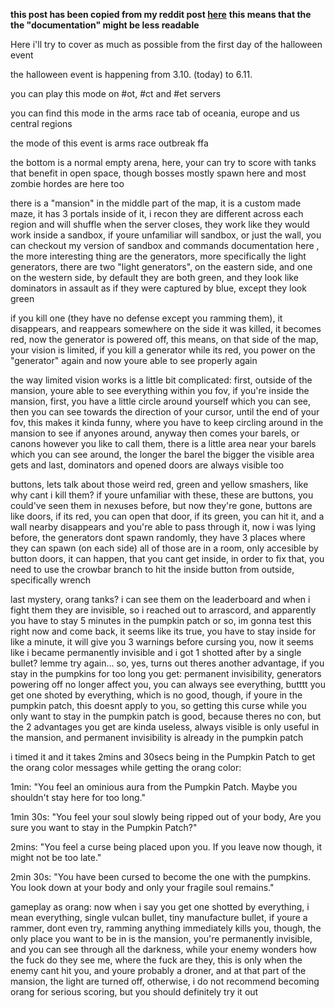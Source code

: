 
**this post has been copied from my reddit post [here](https://www.reddit.com/r/Arrasio/comments/1gfybso/detailed_spoiler_halloween_mode_2024_from_3010_to/)**
**this means that the the "documentation" might be less readable**

Here i'll try to cover as much as possible from the first day of the halloween event

the halloween event is happening from 3.10. (today) to 6.11.

you can play this mode on #ot, #ct and #et servers

you can find this mode in the arms race tab of oceania, europe and us central regions

the mode of this event is arms race outbreak ffa

the bottom is a normal empty arena, here, your can try to score with tanks that benefit in open space, though bosses mostly spawn here and most zombie hordes are here too

there is a "mansion" in the middle part of the map, it is a custom made maze, it has 3 portals inside of it, i recon they are different across each region and will shuffle when the server closes, they work like they would work inside a sandbox, if youre unfamiliar will sandbox, or just the wall, you can checkout my version of sandbox and commands documentation here , the more interesting thing are the generators, more specifically the light generators, there are two "light generators", on the eastern side, and one on the western side, by default they are both green, and they look like dominators in assault as if they were captured by blue, except they look green

if you kill one (they have no defense except you ramming them), it disappears, and reappears somewhere on the side it was killed, it becomes red, now the generator is powered off, this means, on that side of the map, your vision is limited, if you kill a generator while its red, you power on the "generator" again and now youre able to see properly again

the way limited vision works is a little bit complicated: first, outside of the mansion, youre able to see everything within you fov, if you're inside the mansion, first, you have a little circle around yourself which you can see, then you can see towards the direction of your cursor, until the end of your fov, this makes it kinda funny, where you have to keep circling around in the mansion to see if anyones around, anyway then comes your barels, or canons however you like to call them, there is a little area near your barels which you can see around, the longer the barel the bigger the visible area gets and last, dominators and opened doors are always visible too

buttons, lets talk about those weird red, green and yellow smashers, like why cant i kill them? if youre unfamiliar with these, these are buttons, you could've seen them in nexuses before, but now they're gone, buttons are like doors, if its red, you can open that door, if its green, you can hit it, and a wall nearby disappears and you're able to pass through it, now i was lying before, the generators dont spawn randomly, they have 3 places where they can spawn (on each side) all of those are in a room, only accesible by button doors, it can happen, that you cant get inside, in order to fix that, you need to use the crowbar branch to hit the inside button from outside, specifically wrench

last mystery, orang tanks? i can see them on the leaderboard and when i fight them they are invisible, so i reached out to arrascord, and apparently you have to stay 5 minutes in the pumpkin patch or so, im gonna test this right now and come back, it seems like its true, you have to stay inside for like a minute, it will give you 3 warnings before cursing you, now it seems like i became permanently invisible and i got 1 shotted after by a single bullet? lemme try again... so, yes, turns out theres another advantage, if you stay in the pumpkins for too long you get: permanent invisibility, generators powering off no longer affect you, you can always see everything, butttt you get one shoted by everything, which is no good, though, if youre in the pumpkin patch, this doesnt apply to you, so getting this curse while you only want to stay in the pumpkin patch is good, because theres no con, but the 2 advantages you get are kinda useless, always visible is only useful in the mansion, and permanent invisibility is already in the pumpkin patch

i timed it and it takes 2mins and 30secs being in the Pumpkin Patch to get the orang color
messages while getting the orang color:

1min: "You feel an ominious aura from the Pumpkin Patch. Maybe you shouldn't stay here for too long."

1min 30s: "You feel your soul slowly being ripped out of your body, Are you sure you want to stay in the Pumpkin Patch?"

2mins: "You feel a curse being placed upon you. If you leave now though, it might not be too late."

2min 30s: "You have been cursed to become the one with the pumpkins. You look down at your body and only your fragile soul remains."

gameplay as orang: now when i say you get one shotted by everything, i mean everything, single vulcan bullet, tiny manufacture bullet, if youre a rammer, dont even try, ramming anything immediately kills you, though, the only place you want to be in is the mansion, you're permanently invisible, and you can see through all the darkness, while your enemy wonders how the fuck do they see me, where the fuck are they, this is only when the enemy cant hit you, and youre probably a droner, and at that part of the mansion, the light are turned off, otherwise, i do not recommend becoming orang for serious scoring, but you should definitely try it out 


